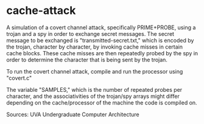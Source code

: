 # cache-attack

A simulation of a covert channel attack, specifically PRIME+PROBE, using a trojan and a spy in order to exchange secret messages.
The secret message to be exchanged is "transmitted-secret.txt," which is encoded by the trojan, character by character, by invoking cache misses in certain cache blocks. These cache misses are then repeatedly probed by the spy in order to determine the character that is being sent by the trojan.

To run the covert channel attack, compile and run the processor using "covert.c"

The variable "SAMPLES," which is the number of repeated probes per character, and the associativities of the trojan/spy arrays might differ depending on the cache/processor of the machine the code is compiled on.

Sources: UVA Undergraduate Computer Architecture
